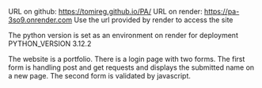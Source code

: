 URL on github: https://tomireg.github.io/PA/
URL on render: https://pa-3so9.onrender.com
Use the url provided by render to access the site

The python version is set as an environment on render for deployment
PYTHON_VERSION 3.12.2


The website is a portfolio. There is a login page with two forms. The first form is handling post and get requests and displays the submitted name on a new page. The second form is validated by javascript.
